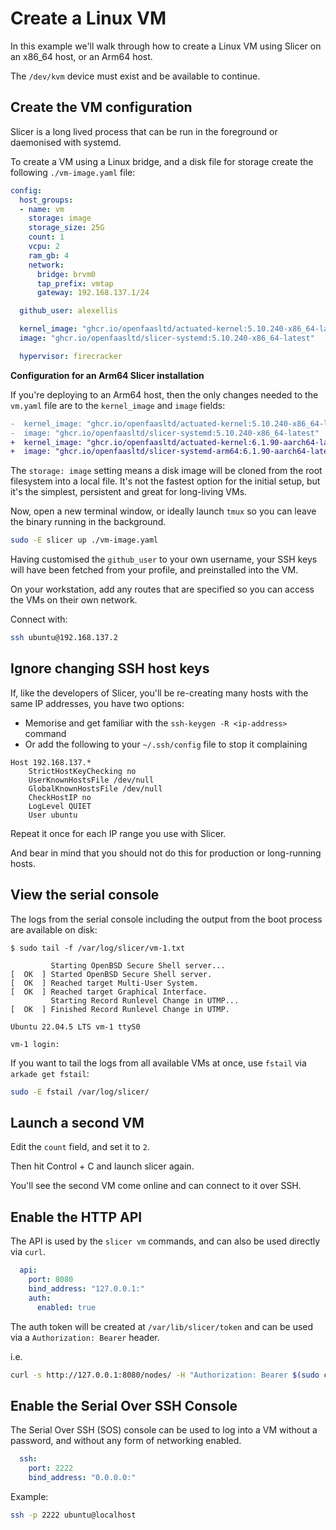 # Create a Linux VM

In this example we'll walk through how to create a Linux VM using Slicer on an x86_64 host, or an Arm64 host.

The `/dev/kvm` device must exist and be available to continue.

## Create the VM configuration

Slicer is a long lived process that can be run in the foreground or daemonised with systemd.

To create a VM using a Linux bridge, and a disk file for storage create the following `./vm-image.yaml` file:

```yaml
config:
  host_groups:
  - name: vm
    storage: image
    storage_size: 25G
    count: 1
    vcpu: 2
    ram_gb: 4
    network:
      bridge: brvm0
      tap_prefix: vmtap
      gateway: 192.168.137.1/24

  github_user: alexellis

  kernel_image: "ghcr.io/openfaasltd/actuated-kernel:5.10.240-x86_64-latest"
  image: "ghcr.io/openfaasltd/slicer-systemd:5.10.240-x86_64-latest"

  hypervisor: firecracker
```

**Configuration for an Arm64 Slicer installation**

If you're deploying to an Arm64 host, then the only changes needed to the `vm.yaml` file are to the `kernel_image` and `image` fields:

```diff
-  kernel_image: "ghcr.io/openfaasltd/actuated-kernel:5.10.240-x86_64-latest"
-  image: "ghcr.io/openfaasltd/slicer-systemd:5.10.240-x86_64-latest"
+  kernel_image: "ghcr.io/openfaasltd/actuated-kernel:6.1.90-aarch64-latest"
+  image: "ghcr.io/openfaasltd/slicer-systemd-arm64:6.1.90-aarch64-latest"
```

The `storage: image` setting means a disk image will be cloned from the root filesystem into a local file. It's not the fastest option for the initial setup, but it's the simplest, persistent and great for long-living VMs. 

Now, open a new terminal window, or ideally launch `tmux` so you can leave the binary running in the background.

```bash
sudo -E slicer up ./vm-image.yaml
```

Having customised the `github_user` to your own username, your SSH keys will have been fetched from your profile, and preinstalled into the VM.

On your workstation, add any routes that are specified so you can access the VMs on their own network.

Connect with:

```bash
ssh ubuntu@192.168.137.2
```

## Ignore changing SSH host keys

If, like the developers of Slicer, you'll be re-creating many hosts with the same IP addresses, you have two options:

* Memorise and get familiar with the `ssh-keygen -R <ip-address>` command
* Or add the following to your `~/.ssh/config` file to stop it complaining

```
Host 192.168.137.*
    StrictHostKeyChecking no
    UserKnownHostsFile /dev/null
    GlobalKnownHostsFile /dev/null
    CheckHostIP no
    LogLevel QUIET
    User ubuntu
```

Repeat it once for each IP range you use with Slicer.

And bear in mind that you should not do this for production or long-running hosts.

## View the serial console

The logs from the serial console including the output from the boot process are available on disk:

```
$ sudo tail -f /var/log/slicer/vm-1.txt

         Starting OpenBSD Secure Shell server...
[  OK  ] Started OpenBSD Secure Shell server.
[  OK  ] Reached target Multi-User System.
[  OK  ] Reached target Graphical Interface.
         Starting Record Runlevel Change in UTMP...
[  OK  ] Finished Record Runlevel Change in UTMP.

Ubuntu 22.04.5 LTS vm-1 ttyS0

vm-1 login: 
```

If you want to tail the logs from all available VMs at once, use `fstail` via `arkade get fstail`:

```bash
sudo -E fstail /var/log/slicer/
```

## Launch a second VM

Edit the `count` field, and set it to `2`.

Then hit Control + C and launch slicer again.

You'll see the second VM come online and can connect to it over SSH.

## Enable the HTTP API

The API is used by the `slicer vm` commands, and can also be used directly via `curl`.

```yaml
  api:
    port: 8080
    bind_address: "127.0.0.1:"
    auth:
      enabled: true
```

The auth token will be created at `/var/lib/slicer/token` and can be used via a `Authorization: Bearer` header.

i.e.

```bash
curl -s http://127.0.0.1:8080/nodes/ -H "Authorization: Bearer $(sudo cat /var/lib/slicer/token)" | jq
```

## Enable the Serial Over SSH Console

The Serial Over SSH (SOS) console can be used to log into a VM without a password, and without any form of networking enabled.

```yaml
  ssh:
    port: 2222
    bind_address: "0.0.0.0:"
```

Example:

```bash
ssh -p 2222 ubuntu@localhost
```

